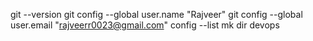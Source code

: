 git --version
git config --global user.name "Rajveer" git
config --global user.email "rajveerr0023@gmail.com"
config --list
mk dir devops
